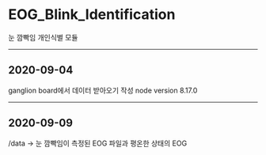 # EOG_Blink_Identification
눈 깜빡임 개인식별 모듈

------------------

## 2020-09-04
ganglion board에서 데이터 받아오기 작성
node version 8.17.0

------------------

## 2020-09-09
/data -> 눈 깜빡임이 측정된 EOG 파일과 평온한 상태의 EOG 
